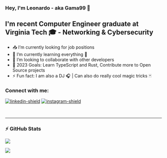 ### Hey, I'm Leonardo - aka Gama99 👋 

## I'm recent Computer Engineer graduate at Virginia Tech 🎓 - Networking & Cybersecurity

- 📥 I’m currently looking for job positions
- 🌱 I’m currently learning everything 🤣
- 👯 I’m looking to collaborate with other developers
- 🥅 2023 Goals: Learn TypeScript and Rust, Contribute more to Open Source projects
- ⚡ Fun fact: I am also a DJ 🎧 | Can also do really cool magic tricks 🃏

### Connect with me:

[![linkedin-shield]][linkedin]
[![instagram-shield]][instagram]

<br />

---

### :zap: GitHub Stats

![](https://github-readme-stats-gama99.vercel.app/api?username=Gama99&count_private=true&include_all_commits&show_icons=true&show_owner&theme=dracula)

![](https://github-readme-stats-gama99.vercel.app/api/top-langs/?username=Gama99&langs_count=5&theme=dracula&exclude_repo=github-readme-stats)


<!-- Links -->

[twitter]: https://twitter.com/codeSTACKr
[instagram]: https://www.instagram.com/leo_apollaro/
[linkedin]: https://www.linkedin.com/in/apollogama/
[linkedin-shield]: https://img.shields.io/badge/-linkedin-0078B6?logo=linkedin&logoColor=white&style=for-the-badge
[instagram-shield]: https://img.shields.io/badge/Instagram-E4405F?style=for-the-badge&logo=instagram&logoColor=white
